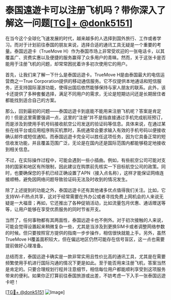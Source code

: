 # 泰国遠遊卡可以注册飞机吗？带你深入了解这一问题[[TG💪+ @donk5151](https://t.me/s/donk5151)]

在当今这个全球化飞速发展的时代，越来越多的人选择到国外旅行、工作或者学习。而对于计划前往泰国的朋友来说，选择合适的通讯工具无疑是一个重要的考量。泰国远遊卡（TrueMove H）作为泰国市场上非常受欢迎的一张电话卡，以其覆盖广、资费实惠以及便捷的服务赢得了众多用户的青睐。然而，关于这张卡是否能用于注册飞机的问题，却常常困扰着许多初次使用它的用户。

首先，让我们来了解一下什么是泰国远遊卡。TrueMove H是由泰国最大的电信运营商之一True Corporation提供的移动通信服务。它不仅提供本地通话和短信服务，还支持国际漫游功能，使得出国后依然能够保持与家人朋友的联系。此外，该卡还提供了多种套餐选择，满足不同用户的需求，无论是短期访问还是长期居住者都能找到适合自己的方案。

那么，回到最初的问题——泰国远遊卡到底能不能用来注册飞机呢？答案是肯定的！但是这里需要强调一点，这里的“注册”并不是指直接通过手机完成航班预订，而是涉及到使用手机号码接收航空公司发送的验证码等信息。具体来说，在通过某些在线平台或应用程序购买机票时，系统通常会要求输入有效的手机号码以便接收确认邮件或短信通知。而泰国远遊卡完全可以胜任这项任务，因为它具备正常的短信收发功能，并且覆盖范围广泛，无论是在国内还是国际范围内都能够稳定地接收到相关信息。

不过，在实际操作过程中，可能会遇到一些小插曲。例如，有些航空公司可能对支持的国家和地区有所限制，因此建议在购票前先核实一下目标航空公司的政策。同时，也要确保您的手机已经正确设置了APN（接入点名称），这样才能保证网络连接顺畅，避免因网络问题导致验证码无法及时收到的情况发生。

除了上述提到的功能之外，泰国远遊卡还有其他诸多优点值得我们关注。比如，它支持Wi-Fi热点共享，这对于经常需要在外办公或者寻找免费上网机会的人来说无疑是一大福音；再如，它还推出了各种促销活动，比如流量包月优惠、通话赠送等等，让用户能够在享受优质服务的同时节省开支。

当然了，任何事物都有其两面性，泰国远遊卡也不例外。对于初次接触的人来说，可能会觉得设置起来稍微复杂一些，尤其是当涉及到更换SIM卡或者调整网络参数的时候。但只要按照官方提供的指南一步步操作，相信很快就能上手。另外，虽然TrueMove H覆盖面积较大，但在偏远地区仍然可能存在信号盲区，这一点也需要提前做好心理准备。

总结而言，泰国远遊卡确实是一款非常实用且性价比高的通讯工具，尤其是在需要频繁使用手机进行国际沟通的情况下更是如此。至于能否用来注册飞机，答案当然是肯定的。只要合理规划行程并注意细节，相信每位用户都能顺利享受到这项服务带来的便利。如果你正打算前往泰国旅游或出差，不妨考虑一下入手一张泰国远遊卡吧！

[[TG💪+ @donk5151](https://t.me/s/donk5151) ![Image](https://i.postimg.cc/rwNCRYN7/Snipaste-2025-04-30-17-27-05.png)]